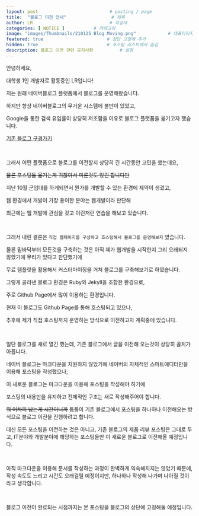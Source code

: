 ```yaml
---
layout: post                           # posting / page
title:  "블로그 이전 안내"                 # 제목
author: LR                             # 작성자
categories: [ NOTICE ]           # 카테고리
image: "images/Thumbnails/210125 Blog Moving.png"            # 대표이미지
featured: true                        # 상단 고정에 추가
hidden: true                          # 포스팅 리스트에서 숨김
description: 블로그 이전 관련 공지사항          # 설명
---
```


안녕하세요,

대학생 1인 개발자로 활동중인 LR입니다!

저는 원래 네이버블로그 플랫폼에서 블로그를 운영해왔습니다.

하지만 항상 네이버블로그의 무거운 시스템에 불만이 있었고,

Google을 통한 검색 유입률이 상당히 저조함을 이유로 블로그 플랫폼을 옮기고자 했습니다.

<a href="https://blog.naver.com/yymin1022" target="_sub">기존 블로그 구경가기</a>

<br/>

그래서 어떤 플랫폼으로 블로그를 이전할지 상당히 긴 시간동안 고민을 했는데요,

~~물론 포스팅들 옮기는게 귀찮아서 미룬것도 있긴 합니다만~~

지난 10월 군입대를 하게되면서 뭔가를 개발할 수 있는 환경에 제약이 생겼고,

웹 환경에서 개발이 가장 용이한 분야는 웹개발이라 판단해

최근에는 웹 개발에 관심을 갖고 이런저런 연습을 해보고 있습니다.

<br/>

그래서 내린 결론은 ```직접 웹페이지를 구성하고 호스팅해서 블로그를 운영해보자``` 였습니다.

물론 밑바닥부터 모든것을 구축하는 것은 아직 제가 웹개발을 시작한지 그리 오래되지 않았기에 무리가 있다고 판단했기에

무료 템플릿을 활용해서 커스터마이징을 거쳐 블로그를 구축해보기로 하였습니다.

그렇게 골라낸 블로그 환경은 Ruby와 Jekyll을 조합한 환경으로,

주로 Github Page에서 많이 이용하는 환경입니다.

현재 이 블로그도 Github Page를 통해 호스팅되고 있으나,

추후에 제가 직접 호스팅까지 운영하는 방식으로 이전하고자 계획중에 있습니다.

<br/>

일단 블로그를 새로 열긴 했는데, 기존 블로그에서 글을 이전해 오는것이 상당히 골치가 아픕니다.

네이버 블로그는 마크다운을 지원하지 않았기에 네이버의 자체적인 스마트에디터만을 이용해 포스팅을 작성했으나,

이 새로운 블로그는 마크다운을 이용해 포스팅을 작성해야 하기에

포스팅의 내용만을 유지하고 전체적인 구조는 새로 작성해주어야 합니다.

~~뭐 어차피 남는게 시간이니까~~ 틈틈이 기존 블로그에서 포스팅을 하나하나 이전해오는 방식으로 블로그 이전을 진행하려고 합니다.

대신 모든 포스팅을 이전하는 것은 아니고, 기존 블로그의 제품 리뷰 포스팅은 그대로 두고, IT분야와 개발분야에 해당하는 포스팅들만 이 새로운 블로그로 이전해올 예정입니다.

<br/>

아직 마크다운을 이용해 문서를 작성하는 과정이 완벽하게 익숙해지지는 않았기 때문에, 작성 속도도 느리고 시간도 오래걸릴 예정이지만, 하나하나 작성해 나가며 나아질 것이라고 생각합니다.

<br/>

블로그 이전이 완료되는 시점까지는 본 포스팅을 블로그의 상단에 고정해둘 예정입니다.